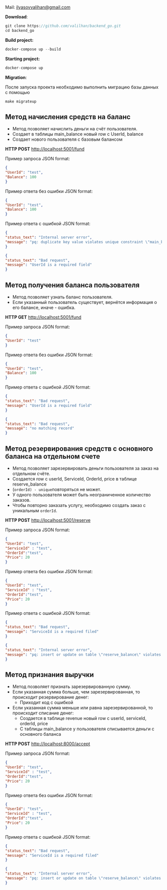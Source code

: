 

Mail: ilyasovvalihan@gmail.com

**Download**:

```jsx
git clone https://github.com/valilhan/backend_go.git
cd backend_go
```

**Build project:**

```jsx
docker-compose up --build
```

**Starting project:**

```jsx
docker-compose up
```

**Migration**:

После запуска проекта необходимо выполнить миграцию базы данных с помощью

```jsx
make migrateup
```

## Метод начисления средств на баланс

- Метод позволяет начислить деньги на счёт пользователя.
- Создает в таблицы main_balance новый row с UserId, balance
- Создает нового пользователя с базовым балансом

**HTTP POST** [http://localhost:5001/fund](http://localhost:5001/fund)

Пример запроса JSON format:

```json
{
"UserId": "test",
"Balance": 100
}
```

Пример ответа без ошибки JSON format:

```json
{
"UserId": "test",
"Balance": 100
}
```

Пример ответа с ошибкой JSON format:

```json
{
"status_text": "Internal server error",
"message": "pq: duplicate key value violates unique constraint \"main_balance_pkey\""
}
```

```json
{
"status_text": "Bad request",
"message": "UserId is a required field"
}
```

## **Метод получения баланса пользователя**

- Метод позволяет узнать баланс пользователя.
- Если указанный пользователь существует, вернётся информация о его балансе, иначе - ошибка.

**HTTP GET** [http://localhost:5001/fund](http://localhost:5001/fund)

Пример запроса JSON format:

```json
{
"UserId": "test"
}
```

Пример ответа без ошибки JSON format:

```json
{
"UserId": "test",
"Balance": 100
}
```

Пример ответа с ошибкой JSON format:

```json
{
"status_text": "Bad request",
"message": "UserId is a required field"
}
```

```json
{
"status_text": "Bad request",
"message": "no matching record"
}
```

## **Метод резервирования средств с основного баланса на отдельном счете**

- Метод позволяет зарезервировать деньги пользователя за заказ на отдельном счёте.
- Создается row  с userId, ServiceId, OrderId, price в таблице reserve_balance
- (`orderId) - unique`повторяться не может.
- У одного пользователя может быть неограниченное количество заказов.
- Чтобы повторно заказать услугу, необходимо создать заказ с уникальным `orderId`.

**HTTP POST** [http://localhost:5001/reserve](http://localhost:5001/reserve)

Пример запроса JSON format:

```json
{
"UserId": "test",
"ServiceId" : "test",
"OrderId":"test",
"Price": 20
}
```

Пример ответа без ошибки JSON format:

```json
{
"UserId": "test",
"ServiceId" : "test",
"OrderId":"test",
"Price": 20
}
```

Пример ответа с ошибкой JSON format:

```json
{
"status_text": "Bad request",
"message": "ServiceId is a required filed"
}
```

```json
{
"status_text": "Internal server error",
"message": "pq: insert or update on table \"reserve_balance\" violates foreign key constraint \"reserve_balance_user_id_fkey\""
}
```

## **Метод признания выручки**

- Метод позволяет признать зарезервированную сумму.
- Если указанная сумма больше, чем зарезервированная, то происходит резервирование денег:
    - Приходит код с ошибкой
- Если указанная сумма меньше или равна зарезервированной, то происходит списание денег:
    - Создается в таблице revenue новый row c userId, serviceId, orderId, price
    - C таблицы main_balance у пользователя списывается деньги с основного баланса

**HTTP POST** [http://localhost:8000/accept](http://localhost:8000/accept)

Пример запроса JSON format:

```json
{
"UserId": "test",
"ServiceId" : "test",
"OrderId":"test",
"Price": 20
}
```

Пример ответа без ошибки JSON format:

```json
{
"UserId": "test",
"ServiceId" : "test",
"OrderId":"test",
"Price": 20
}
```

Пример ответа с ошибкой JSON format:

```json
{
"status_text": "Bad request",
"message": "ServiceId is a required filed"
}
```

```json
{
"status_text": "Internal server error",
"message": "pq: insert or update on table \"reserve_balance\" violates foreign key constraint \"reserve_balance_user_id_fkey\""
}
```